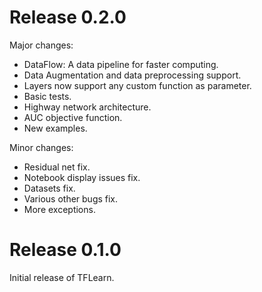 # Release 0.2.0

Major changes:
- DataFlow: A data pipeline for faster computing.
- Data Augmentation and data preprocessing support.
- Layers now support any custom function as parameter.
- Basic tests.
- Highway network architecture.
- AUC objective function.
- New examples.

Minor changes:
- Residual net fix.
- Notebook display issues fix.
- Datasets fix.
- Various other bugs fix.
- More exceptions.

# Release 0.1.0

Initial release of TFLearn.
